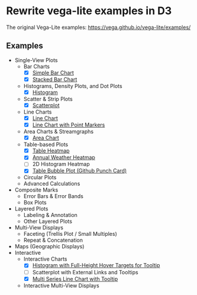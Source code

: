 # Rewrite vega-lite examples in D3

The original Vega-Lite examples: <https://vega.github.io/vega-lite/examples/>

## Examples

- Single-View Plots
  - Bar Charts
    - [x] [Simple Bar Chart](examples/bar/)
    - [x] [Stacked Bar Chart](examples/stacked_bar_weather/)
  - Histograms, Density Plots, and Dot Plots
    - [x] [Histogram](examples/histogram/)
  - Scatter & Strip Plots
    - [x] [Scatterplot](examples/point_2d/)
  - Line Charts
    - [x] [Line Chart](examples/line/)
    - [x] [Line Chart with Point Markers](examples/line_overlay/)
  - Area Charts & Streamgraphs
    - [x] [Area Chart](examples/area/)
  - Table-based Plots
    - [x] [Table Heatmap](examples/rect_heatmap/)
    - [x] [Annual Weather Heatmap](examples/rect_heatmap_weather/)
    - [ ] 2D Histogram Heatmap
    - [x] [Table Bubble Plot (Github Punch Card)](examples/circle_github_punchcard/)
  - Circular Plots
  - Advanced Calculations
- Composite Marks
  - Error Bars & Error Bands
  - Box Plots
- Layered Plots
  - Labeling & Annotation
  - Other Layered Plots
- Multi-View Displays
  - Faceting (Trellis Plot / Small Multiples)
  - Repeat & Concatenation
- Maps (Geographic Displays)
- Interactive
  - Interactive Charts
    - [x] [Histogram with Full-Height Hover Targets for Tooltip](examples/interactive_histogram_full_height_hover/)
    - [ ] Scatterplot with External Links and Tooltips
    - [x] [Multi Series Line Chart with Tooltip](examples/interactive_multi_line_pivot_tooltip/)
  - Interactive Multi-View Displays
